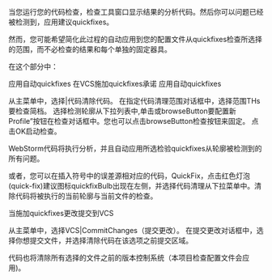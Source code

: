 当您运行您的代码检查，检查工具窗口显示结果的分析代码。然后你可以问题已经被检测到，应用建议quickfixes。

然而，您可能希望简化此过程的自动应用到您的配置文件从quickfixes检查所选择的范围，而不必检查的结果和每个单独的固定器具。

在这个部分中：

应用自动quickfixes
在VCS施加quickfixes承诺
应用自动quickfixes

从主菜单中，选择|代码清除代码。
在指定代码清理范围对话框中，选择范围THs要检查简档。
选择检测轮廓从下拉列表中,单击或browseButton要配置新Profile”按钮在检查对话框中。您也可以点击browseButton检查按钮来固定。
点击OK启动检查。

WebStorm代码将执行分析，并且自动应用所选检验quickfixes从轮廓被检测到的所有问题。

或者，您可以在插入符号中的误差源相对应的代码，QuickFix，点击红色灯泡(quick-fix)建议图标quickfixBulb出现在左侧，并选择代码清理从下拉菜单中。清除代码将被执行的当前轮廓与当前文件的检查。

当施加quickfixes更改提交到VCS

从主菜单中，选择VCS|CommitChanges（提交更改）。
在提交更改对话框中，选择你想提交文件，并选择清除代码在该选项之前提交区域。

代码也将清除所有选择的文件之前的版本控制系统（本项目检查配置文件会应用)。
